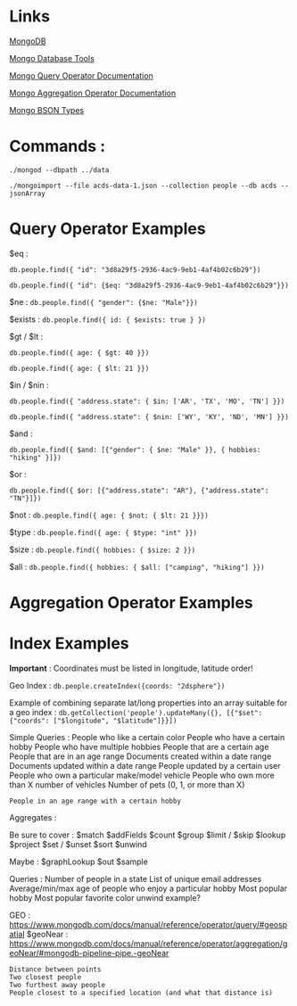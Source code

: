 # Links
[MongoDB](https://www.mongodb.com/try/download/community)

[Mongo Database Tools](https://www.mongodb.com/try/download/tools)

[Mongo Query Operator Documentation](https://www.mongodb.com/docs/manual/reference/operator/query/)

[Mongo Aggregation Operator Documentation](https://www.mongodb.com/docs/manual/reference/operator/aggregation-pipeline/)

[Mongo BSON Types](https://www.mongodb.com/docs/v4.4/reference/operator/query/type/#available-types)

# Commands : 
`./mongod --dbpath ../data`

`./mongoimport --file acds-data-1.json --collection people --db acds --jsonArray`


# Query Operator Examples
$eq : 

`db.people.find({ "id": "3d8a29f5-2936-4ac9-9eb1-4af4b02c6b29"})`

`db.people.find({ "id": {$eq: "3d8a29f5-2936-4ac9-9eb1-4af4b02c6b29"}})`

$ne : `db.people.find({ "gender": {$ne: "Male"}})`

$exists : `db.people.find({ id: { $exists: true } })`

$gt / $lt :

`db.people.find({ age: { $gt: 40 }})`

`db.people.find({ age: { $lt: 21 }})`

$in / $nin : 

`db.people.find({ "address.state": { $in: ['AR', 'TX', 'MO', 'TN'] }})`

`db.people.find({ "address.state": { $nin: ['WY', 'KY', 'ND', 'MN'] }})`

$and : 

`db.people.find({ $and: [{"gender": { $ne: "Male" }}, { hobbies: "hiking" }]})`

$or : 

`db.people.find({ $or: [{"address.state": "AR"}, {"address.state": "TN"}]})`

$not : `db.people.find({ age: { $not: { $lt: 21 }}})`

$type : `db.people.find({ age: { $type: "int" }})`

$size : `db.people.find({ hobbies: { $size: 2 }})`

$all : `db.people.find({ hobbies: { $all: ["camping", "hiking"] }})`


# Aggregation Operator Examples
    

# Index Examples

**Important** : Coordinates must be listed in longitude, latitude order!

Geo Index : `db.people.createIndex({coords: "2dsphere"})`

Example of combining separate lat/long properties into an array suitable for a geo index : 
`db.getCollection('people').updateMany({}, [{"$set": {"coords": ["$longitude", "$latitude"]}}])`

Simple Queries : 
    People who like a certain color
    People who have a certain hobby
    People who have multiple hobbies
    People that are a certain age
    People that are in an age range
    Documents created within a date range
    Documents updated within a date range
    People updated by a certain user
    People who own a particular make/model vehicle
    People who own more than X number of vehicles
    Number of pets (0, 1, or more than X)
    

    People in an age range with a certain hobby


Aggregates : 

Be sure to cover : 
    $match
    $addFields
    $count
    $group
    $limit / $skip
    $lookup
    $project
    $set / $unset
    $sort
    $unwind


    
    

Maybe : 
    $graphLookup
    $out
    $sample
    

Queries : 
    Number of people in a state
    List of unique email addresses
    Average/min/max age of people who enjoy a particular hobby
    Most popular hobby
    Most popular favorite color
    unwind example?



GEO : https://www.mongodb.com/docs/manual/reference/operator/query/#geospatial
    $geoNear : https://www.mongodb.com/docs/manual/reference/operator/aggregation/geoNear/#mongodb-pipeline-pipe.-geoNear

    Distance between points
    Two closest people
    Two furthest away people
    People closest to a specified location (and what that distance is)
